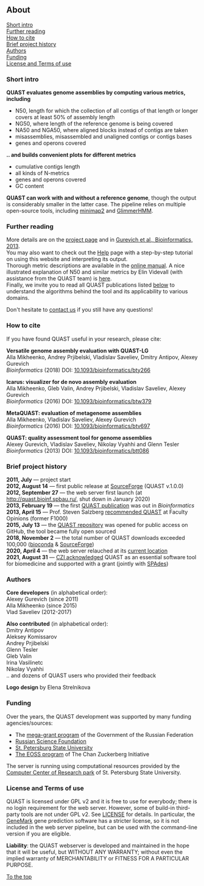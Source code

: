 <a name="top"></a>
## About

[Short intro](#intro)  
[Further reading](#further)  
[How to cite](#citations)  
[Brief project history](#history)  
[Authors](#authors)  
[Funding](#funding)  
[License and Terms of use](#license)

<a name="intro"></a>
### Short intro

**QUAST evaluates genome assemblies by computing various metrics, including**

* N50, length for which the collection of all contigs of that length or longer covers at least 50% of assembly length
* NG50, where length of the reference genome is being covered
* NA50 and NGA50, where aligned blocks instead of contigs are taken
* misassemblies, misassembled and unaligned contigs or contigs bases
* genes and operons covered

**.. and builds convenient plots for different metrics**

* cumulative contigs length
* all kinds of N-metrics
* genes and operons covered
* GC content

**QUAST can work with and without a reference genome**, though the output is considerably smaller in the latter case. The pipeline relies on multiple open-source tools, including [minimap2](https://github.com/lh3/minimap2) and [GlimmerHMM](https://ccb.jhu.edu/software/glimmerhmm/).  

<a name="further"></a>
### Further reading

More details are on the [project page](http://cab.spbu.ru/software/quast) and in [Gurevich et al., Bioinformatics, 2013](http://dx.doi.org/10.1093/bioinformatics/btt086).  
You may also want to check out the [Help](help.md) page with a step-by-step tutorial on using this website and interpreting its output.  
Thorough metric descriptions are available in the [online manual](http://cab.cc.spbu.ru/quast/manual.html#sec3.1). A nice illustrated explanation of N50 and similar metrics by Elin Videvall (with assistance from the QUAST team) is [here](https://www.molecularecologist.com/2017/03/29/whats-n50/).  
Finally, we invite you to read all QUAST publications listed [below](#citations) to understand the algorithms behind the tool and its applicability to various domains.

Don't hesitate to [contact us](contact.md) if you still have any questions!


<a name="citations"></a>
### How to cite
If you have found QUAST useful in your research, please cite:

**Versatile genome assembly evaluation with QUAST-LG**  
Alla Mikheenko, Andrey Prjibelski, Vladislav Saveliev, Dmitry Antipov, Alexey Gurevich  
*Bioinformatics* (2018) DOI: [10.1093/bioinformatics/bty266](https://doi.org/10.1093/bioinformatics/bty266)

**Icarus: visualizer for de novo assembly evaluation**  
Alla Mikheenko, Gleb Valin, Andrey Prjibelski, Vladislav Saveliev, Alexey Gurevich  
*Bioinformatics* (2016) DOI: [10.1093/bioinformatics/btw379](https://doi.org/10.1093/bioinformatics/btw379)

**MetaQUAST: evaluation of metagenome assemblies**  
Alla Mikheenko, Vladislav Saveliev, Alexey Gurevich  
*Bioinformatics* (2016) DOI: [10.1093/bioinformatics/btv697](https://doi.org/10.1093/bioinformatics/btv697)

**QUAST: quality assessment tool for genome assemblies**  
Alexey Gurevich, Vladislav Saveliev, Nikolay Vyahhi and Glenn Tesler  
*Bioinformatics* (2013) DOI: [10.1093/bioinformatics/btt086](https://doi.org/10.1093/bioinformatics/btt086)

<a name="history"></a>
### Brief project history

**2011, July** — project start  
**2012, August 14** — first public release at [SourceForge](https://sourceforge.net/projects/quast/files/) (QUAST v.1.0.0)  
**2012, September 27** — the web server first launch (at http://quast.bioinf.spbau.ru/, shut down in January 2020)  
**2013, February 19** — the first [QUAST publication](http://dx.doi.org/10.1093/bioinformatics/btt086) was out in *Bioinformatics*  
**2013, April 15** — Prof. Steven Salzberg [recommended QUAST](https://facultyopinions.com/prime/717981369?bd=1&ui=24116) at Faculty Opinions (former F1000)  
**2015, July 13** — the [QUAST repository](https://github.com/ablab/quast) was opened for public access on GitHub, the tool became fully open sourced  
**2018, November 2** — the total number of QUAST downloads exceeded 100,000 ([bioconda](https://anaconda.org/bioconda/quast) & [SourceForge](https://sourceforge.net/projects/quast/files/))  
**2020, April 4** — the web server relauched at its [current location](http://cab.cc.spbu.ru/quast/)  
**2021, August 31** — [CZI acknowledged](https://chanzuckerberg.com/newsroom/czi-awards-16-million-for-foundational-open-source-software-tools-essential-to-biomedicine/) QUAST as an essential software tool for biomedicine and supported with a grant (jointly with [SPAdes](https://cab.spbu.ru/software/spades))

<a name="authors"></a>
### Authors 

**Core developers** (in alphabetical order):  
Alexey Gurevich (since 2011)  
Alla Mikheenko (since 2015)  
Vlad Saveliev (2012-2017) 

**Also contributed** (in alphabetical order):  
Dmitry Antipov  
Aleksey Komissarov  
Andrey Prjibelski  
Glenn Tesler  
Gleb Valin  
Irina Vasilinetc  
Nikolay Vyahhi  
.. and dozens of QUAST users who provided their feedback


**Logo design** by Elena Strelnikova

<a name="funding"></a>
### Funding

Over the years, the QUAST development was supported by many funding agencies/sources:  

* The [mega-grant program](https://p220.ru/en/) of the Government of the Russian Federation
* [Russian Science Foundation](https://rscf.ru/en/)
* [St. Petersburg State University](https://english.spbu.ru/science-4)
* [The EOSS program](https://chanzuckerberg.com/eoss/) of The Chan Zuckerberg Initiative

The server is running using computational resources provided by the [Computer Center of Research park](http://www.cc.spbu.ru/en) of St. Petersburg State University.

<a name="license"></a>
### License and Terms of use

QUAST is licensed under GPL v2 and it is free to use for everybody; there is no login requirement for the web server. However, some of build-in third-party tools are not under GPL v2. See [LICENSE](http://cab.cc.spbu.ru/quast/LICENSE.txt) for details. In particular, the [GeneMark](http://opal.biology.gatech.edu/GeneMark/) gene prediction software has a stricter license, so it is not included in the web server pipeline, but can be used with the command-line version if you are eligible. 

**Liability**: the QUAST webserver is developed and maintained in the hope that it will be useful, but WITHOUT ANY WARRANTY; without even the implied warranty of MERCHANTABILITY or FITNESS FOR A PARTICULAR PURPOSE. 

[To the top](#top)